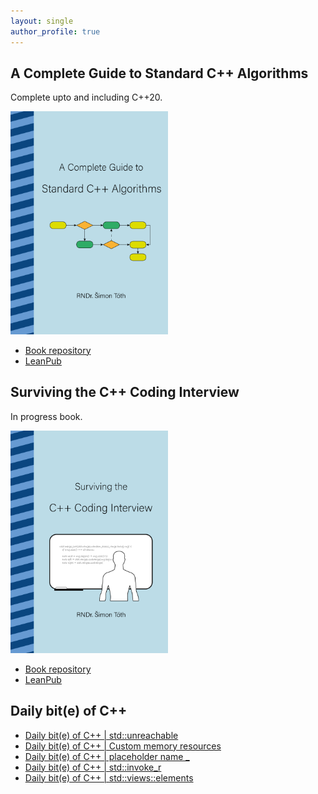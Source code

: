 ```yaml
---
layout: single
author_profile: true
---
```


## A Complete Guide to Standard C++ Algorithms

Complete upto and including C++20.

[<img src="assets/images/book_algorithms_cover.png" width="50%">](https://leanpub.com/cpp-algorithms-guide)

- [Book repository](https://github.com/HappyCerberus/book-cpp-algorithms)
- [LeanPub](https://leanpub.com/cpp-algorithms-guide)

## Surviving the C++ Coding Interview

In progress book.

[<img src="assets/images/book_coding_interview_cover.png" width="50%">](https://leanpub.com/cpp-coding-interview)

- [Book repository](https://leanpub.com/cpp-coding-interview)
- [LeanPub](https://leanpub.com/cpp-coding-interview)

## Daily bit(e) of C++

<ul>
<!-- SUBSTACK:START --><li><a href="https://medium.com/@simontoth/daily-bit-e-of-c-std-unreachable-b1e4eb7ee0c3?source=rss-1e1de1006a93------2">Daily bit&lpar;e&rpar; of C++ | std::unreachable</a></li><li><a href="https://medium.com/@simontoth/daily-bit-e-of-c-custom-memory-resources-1ab4abf88f7d?source=rss-1e1de1006a93------2">Daily bit&lpar;e&rpar; of C++ | Custom memory resources</a></li><li><a href="https://medium.com/@simontoth/daily-bit-e-of-c-placeholder-name-9cffd238f1ec?source=rss-1e1de1006a93------2">Daily bit&lpar;e&rpar; of C++ | placeholder name _</a></li><li><a href="https://medium.com/@simontoth/daily-bit-e-of-c-std-invoke-r-04dd9e053554?source=rss-1e1de1006a93------2">Daily bit&lpar;e&rpar; of C++ | std::invoke_r</a></li><li><a href="https://medium.com/@simontoth/daily-bit-e-of-c-std-views-elements-50d3c9b2be0e?source=rss-1e1de1006a93------2">Daily bit&lpar;e&rpar; of C++ | std::views::elements</a></li><!-- SUBSTACK:END -->
</ul>